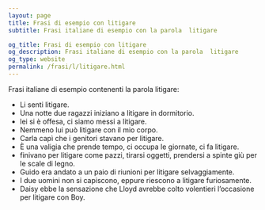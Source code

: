 ```yaml
---
layout: page
title: Frasi di esempio con litigare 
subtitle: Frasi italiane di esempio con la parola  litigare

og_title: Frasi di esempio con litigare 
og_description: Frasi italiane di esempio con la parola  litigare
og_type: website
permalink: /frasi/l/litigare.html
---
```


Frasi italiane di esempio contenenti la parola litigare:


- Li senti litigare.
- Una notte due ragazzi iniziano a litigare in dormitorio.
- lei si è offesa, ci siamo messi a litigare.
- Nemmeno lui può litigare con il mio corpo.
- Carla capì che i genitori stavano per litigare.
- È una valigia che prende tempo, ci occupa le giornate, ci fa litigare.
- finivano per litigare come pazzi, tirarsi oggetti, prendersi a spinte giù per le scale di legno.
- Guido era andato a un paio di riunioni per litigare selvaggiamente.
- I due uomini non si capiscono, eppure riescono a litigare furiosamente.
- Daisy ebbe la sensazione che Lloyd avrebbe colto volentieri l’occasione per litigare con Boy.
